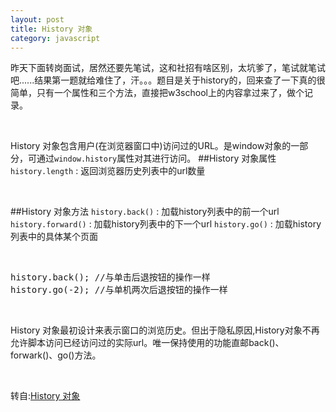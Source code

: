 ```yaml
---
layout: post
title: History 对象
category: javascript
---
```


昨天下面转岗面试，居然还要先笔试，这和社招有啥区别，太坑爹了，笔试就笔试吧......结果第一题就给难住了，汗。。。题目是关于history的，回来查了一下真的很简单，只有一个属性和三个方法，直接把w3school上的内容拿过来了，做个记录。

&nbsp;

History 对象包含用户(在浏览器窗口中)访问过的URL。是window对象的一部分，可通过<code>window.history</code>属性对其进行访问。
##History 对象属性
<code>history.length</code> : 返回浏览器历史列表中的url数量

&nbsp;

##History 对象方法
<code>history.back()</code> : 加载history列表中的前一个url
<code>history.forward()</code> : 加载history列表中的下一个url
<code>history.go()</code> : 加载history列表中的具体某个页面

&nbsp;


<pre>
history.back(); //与单击后退按钮的操作一样
history.go(-2); //与单机两次后退按钮的操作一样
</pre>

&nbsp;

History 对象最初设计来表示窗口的浏览历史。但出于隐私原因,History对象不再允许脚本访问已经访问过的实际url。唯一保持使用的功能直邮back()、forwark()、go()方法。

&nbsp;


<p>转自:<a href="http://www.w3school.com.cn/jsref/dom_obj_history.asp">History 对象</a></p>
